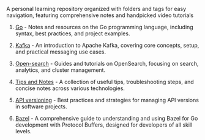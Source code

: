 
A personal learning repository organized with folders and tags for easy navigation, featuring comprehensive notes and handpicked video tutorials

1. [Go](go/go.md) - Notes and resources on the Go programming language, including syntax, best practices, and project examples.

2. [Kafka](kafka/kafka-basics.md) - An introduction to Apache Kafka, covering core concepts, setup, and practical messaging use cases.

3. [Open-search](openSearch/open_search.md) - Guides and tutorials on OpenSearch, focusing on search, analytics, and cluster management.

4. [Tips and Notes](tips.md) - A collection of useful tips, troubleshooting steps, and concise notes across various technologies.

5. [API versioning](/api-versioning-guide/README.md) - Best practices and strategies for managing API versions in software projects.

6. [Bazel](/others/bazel.md)  - A comprehensive guide to understanding and using Bazel for Go development with Protocol Buffers, designed for developers of all skill levels.
